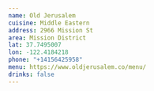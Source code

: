 ```yaml
---
name: Old Jerusalem
cuisine: Middle Eastern
address: 2966 Mission St
area: Mission District
lat: 37.7495007
lon: -122.4184218
phone: "+14156425958"
menu: https://www.oldjerusalem.co/menu/
drinks: false
---
```


